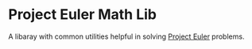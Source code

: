 # Project Euler Math Lib

A libaray with common utilities helpful in solving [Project Euler](https://projecteuler.net/) problems.
